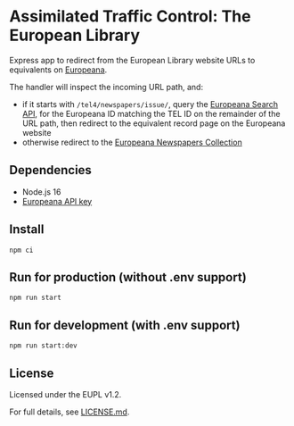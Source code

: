 # Assimilated Traffic Control: The European Library

Express app to redirect from the European Library website URLs to equivalents on
[Europeana](https://www.europeana.eu/).

The handler will inspect the incoming URL path, and:
* if it starts with `/tel4/newspapers/issue/`, query the
  [Europeana Search API](https://pro.europeana.eu/page/search),
  for the Europeana ID matching the TEL ID on the remainder of the URL path,
  then redirect to the equivalent record page on the Europeana website
* otherwise redirect to the
  [Europeana Newspapers Collection](https://www.europeana.eu/collections/newspapers)

## Dependencies

* Node.js 16
* [Europeana API key](https://pro.europeana.eu/get-api)

## Install

```
npm ci
```

## Run for production (without .env support)

```
npm run start
```

## Run for development (with .env support)

```
npm run start:dev
```

## License

Licensed under the EUPL v1.2.

For full details, see [LICENSE.md](LICENSE.md).
